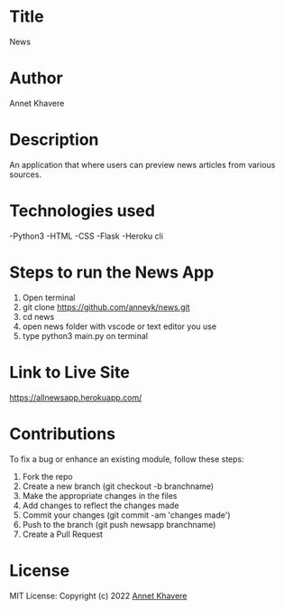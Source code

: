 # Title
News
# Author
Annet Khavere
# Description
An application that where users can preview news articles from various sources.
# Technologies used
-Python3
-HTML
-CSS
-Flask
-Heroku cli
# Steps to run the News App
1. Open terminal
2. git clone https://github.com/anneyk/news.git
3. cd news
4. open news folder with vscode or text editor you use
5. type python3 main.py on terminal
# Link to Live Site
https://allnewsapp.herokuapp.com/
# Contributions
To fix a bug or enhance an existing module, follow these steps:

1. Fork the repo
2. Create a new branch (git checkout -b branchname)
3. Make the appropriate changes in the files
4. Add changes to reflect the changes made
5. Commit your changes (git commit -am 'changes made')
6. Push to the branch (git push newsapp branchname)
7. Create a Pull Request
# License
MIT License:
Copyright (c) 2022
  <a href="https://github.com/anneyk">Annet Khavere</a>

